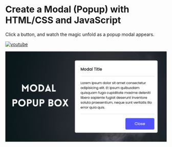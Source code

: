 # Create a Modal (Popup) with HTML/CSS and JavaScript

Click a button, and watch the magic unfold as a popup modal appears.

[![youtube](https://img.shields.io/badge/YouTube-red?style=for-the-badge&logo=youtube&logoColor=white)](https://youtu.be/FeGge4FngPk)

![Logo](https://raw.githubusercontent.com/codzsword/popup-modal/main/Pop-up%20Modal%20using%20Javascript.png)
